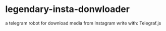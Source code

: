 # legendary-insta-donwloader

a telegram robot for download media from Instagram 
write with: Telegraf.js

